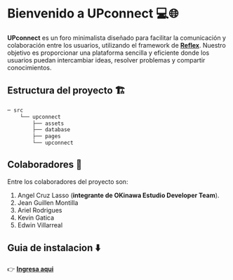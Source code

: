 # Bienvenido a UPconnect 💻🌐

**UPconnect** es un foro minimalista diseñado para facilitar la comunicación y colaboración entre los usuarios, utilizando el framework de [**Reflex**](https://reflex.dev/). Nuestro objetivo es proporcionar una plataforma sencilla y eficiente donde los usuarios puedan intercambiar ideas, resolver problemas y compartir conocimientos.

## Estructura del proyecto 🏗️

```bash
─ src
    └── upconnect
        ├── assets
        ├── database
        ├── pages
        └── upconnect
```

## Colaboradores 🤝

Entre los colaboradores del proyecto son:

1. Angel Cruz Lasso (**integrante de OKinawa Estudio Developer Team**).
2. Jean Guillen Montilla
3. Ariel Rodrigues
4. Kevin Gatica
5. Edwin Villarreal

## Guia de instalacion ⬇️

👉 [**Ingresa aqui**](src/upconnect/README.md)
